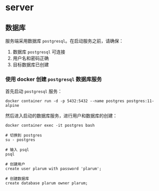 # server

## 数据库

服务端采用数据库 `postgresql`。在启动服务之前，请确保：

1. 数据库 `postgresql` 可连接
2. 用户名和密码正确
3. 目标数据库已创建

### 使用 docker 创建 `postgresql` 数据库服务

首先启动 `postgresql` 服务：

```shell
docker container run -d -p 5432:5432 --name postgres postgres:11-alpine
```

然后进入启动的数据库服务，进行用户和数据库的创建：

```shell
docker container exec -it postgres bash

# 切换到 postgres
su - postgres

# 输入 psql
psql

# 创建用户
create user plarum with password 'plarum';

# 创建数据库
create database plarum owner plarum;
```
